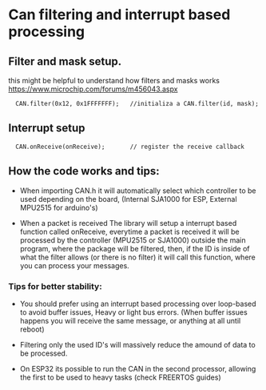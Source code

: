 # Can filtering and interrupt based processing

## Filter and mask setup.
this might be helpful to understand how filters and masks works https://www.microchip.com/forums/m456043.aspx
```arduino
  CAN.filter(0x12, 0x1FFFFFFF);   //initializa a CAN.filter(id, mask);
```


## Interrupt setup
```arduino
  CAN.onReceive(onReceive);       // register the receive callback
```


## How the code works and tips:

- When importing CAN.h it will automatically select which controller to be used depending on the board, (Internal SJA1000 for ESP, External MPU2515 for arduino's) 

- When a packet is received The library will setup a interrupt based function called onReceive, everytime a packet is received it will be processed by the controller (MPU2515 or SJA1000) outside the main program, where the package will be filtered, then, if the ID is 
inside of what the filter allows (or there is no filter) it will call this function, where you can process your messages. 

### Tips for better stability:
- You should prefer using an interrupt based processing over loop-based to avoid buffer issues, Heavy or light bus errors.
(When buffer issues happens you will receive the same message, or anything at all until reboot)

- Filtering only the used ID's will massively reduce the amound of data to be processed.

- On ESP32 its possible to run the CAN in the second processor, allowing the first to be used to heavy tasks (check FREERTOS guides)